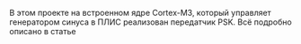 В этом проекте на встроенном ядре Cortex-M3, который управляет генератором синуса в ПЛИС реализован передатчик PSK. Всё подробно описано в статье